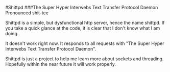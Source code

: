 #Shittpd
###The Super Hyper Interwebs Text Transfer Protocol Daemon  
Pronounced shit-tee

Shittpd is a simple, but dysfunctional http server, hence the name shittpd. If you take a quick glance at the code, it is clear that I don't know what I am doing.

It doesn't work right now. It responds to all requests with "The Super Hyper Interwebs Text Transfer Protocol Daemon".

Shittpd is just a project to help me learn more about sockets and threading. Hopefully within the near future it will work properly.
